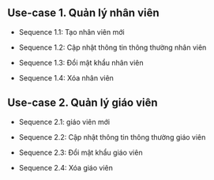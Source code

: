 ## Use-case 1. Quản lý nhân viên

- Sequence 1.1: Tạo nhân viên mới

- Sequence 1.2: Cập nhật thông tin thông thường nhân viên

- Sequence 1.3: Đổi mật khẩu nhân viên

- Sequence 1.4: Xóa nhân viên

## Use-case 2. Quản lý giáo viên

- Sequence 2.1: giáo viên mới

- Sequence 2.2: Cập nhật thông tin thông thường giáo viên

- Sequence 2.3: Đổi mật khẩu giáo viên

- Sequence 2.4: Xóa giáo viên
